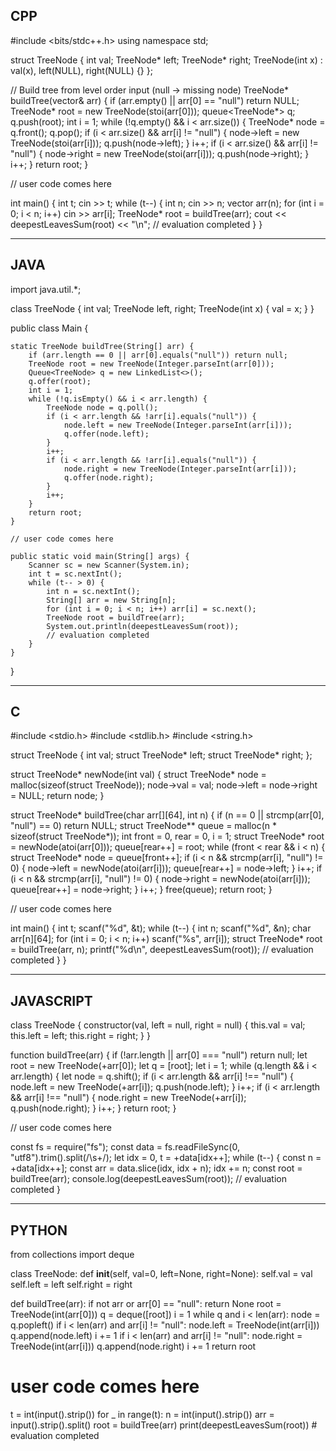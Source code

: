 ## CPP

#include <bits/stdc++.h>
using namespace std;

struct TreeNode {
    int val;
    TreeNode* left;
    TreeNode* right;
    TreeNode(int x) : val(x), left(NULL), right(NULL) {}
};

// Build tree from level order input (null -> missing node)
TreeNode* buildTree(vector<string>& arr) {
    if (arr.empty() || arr[0] == "null") return NULL;
    TreeNode* root = new TreeNode(stoi(arr[0]));
    queue<TreeNode*> q;
    q.push(root);
    int i = 1;
    while (!q.empty() && i < arr.size()) {
        TreeNode* node = q.front();
        q.pop();
        if (i < arr.size() && arr[i] != "null") {
            node->left = new TreeNode(stoi(arr[i]));
            q.push(node->left);
        }
        i++;
        if (i < arr.size() && arr[i] != "null") {
            node->right = new TreeNode(stoi(arr[i]));
            q.push(node->right);
        }
        i++;
    }
    return root;
}

// user code comes here


int main() {
    int t; cin >> t;
    while (t--) {
        int n; cin >> n;
        vector<string> arr(n);
        for (int i = 0; i < n; i++) cin >> arr[i];
        TreeNode* root = buildTree(arr);
        cout << deepestLeavesSum(root) << "\n";
        // evaluation completed
    }
}

---

## JAVA

import java.util.*;

class TreeNode {
    int val;
    TreeNode left, right;
    TreeNode(int x) { val = x; }
}

public class Main {

    static TreeNode buildTree(String[] arr) {
        if (arr.length == 0 || arr[0].equals("null")) return null;
        TreeNode root = new TreeNode(Integer.parseInt(arr[0]));
        Queue<TreeNode> q = new LinkedList<>();
        q.offer(root);
        int i = 1;
        while (!q.isEmpty() && i < arr.length) {
            TreeNode node = q.poll();
            if (i < arr.length && !arr[i].equals("null")) {
                node.left = new TreeNode(Integer.parseInt(arr[i]));
                q.offer(node.left);
            }
            i++;
            if (i < arr.length && !arr[i].equals("null")) {
                node.right = new TreeNode(Integer.parseInt(arr[i]));
                q.offer(node.right);
            }
            i++;
        }
        return root;
    }

    // user code comes here

    public static void main(String[] args) {
        Scanner sc = new Scanner(System.in);
        int t = sc.nextInt();
        while (t-- > 0) {
            int n = sc.nextInt();
            String[] arr = new String[n];
            for (int i = 0; i < n; i++) arr[i] = sc.next();
            TreeNode root = buildTree(arr);
            System.out.println(deepestLeavesSum(root));
            // evaluation completed
        }
    }
}

---

## C

#include <stdio.h>
#include <stdlib.h>
#include <string.h>

struct TreeNode {
    int val;
    struct TreeNode* left;
    struct TreeNode* right;
};

struct TreeNode* newNode(int val) {
    struct TreeNode* node = malloc(sizeof(struct TreeNode));
    node->val = val;
    node->left = node->right = NULL;
    return node;
}

struct TreeNode* buildTree(char arr[][64], int n) {
    if (n == 0 || strcmp(arr[0], "null") == 0) return NULL;
    struct TreeNode** queue = malloc(n * sizeof(struct TreeNode*));
    int front = 0, rear = 0, i = 1;
    struct TreeNode* root = newNode(atoi(arr[0]));
    queue[rear++] = root;
    while (front < rear && i < n) {
        struct TreeNode* node = queue[front++];
        if (i < n && strcmp(arr[i], "null") != 0) {
            node->left = newNode(atoi(arr[i]));
            queue[rear++] = node->left;
        }
        i++;
        if (i < n && strcmp(arr[i], "null") != 0) {
            node->right = newNode(atoi(arr[i]));
            queue[rear++] = node->right;
        }
        i++;
    }
    free(queue);
    return root;
}

// user code comes here


int main() {
    int t; scanf("%d", &t);
    while (t--) {
        int n; scanf("%d", &n);
        char arr[n][64];
        for (int i = 0; i < n; i++) scanf("%s", arr[i]);
        struct TreeNode* root = buildTree(arr, n);
        printf("%d\n", deepestLeavesSum(root));
        // evaluation completed
    }
}

---

## JAVASCRIPT

class TreeNode {
  constructor(val, left = null, right = null) {
    this.val = val;
    this.left = left;
    this.right = right;
  }
}

function buildTree(arr) {
  if (!arr.length || arr[0] === "null") return null;
  let root = new TreeNode(+arr[0]);
  let q = [root];
  let i = 1;
  while (q.length && i < arr.length) {
    let node = q.shift();
    if (i < arr.length && arr[i] !== "null") {
      node.left = new TreeNode(+arr[i]);
      q.push(node.left);
    }
    i++;
    if (i < arr.length && arr[i] !== "null") {
      node.right = new TreeNode(+arr[i]);
      q.push(node.right);
    }
    i++;
  }
  return root;
}

// user code comes here


const fs = require("fs");
const data = fs.readFileSync(0, "utf8").trim().split(/\s+/);
let idx = 0, t = +data[idx++];
while (t--) {
  const n = +data[idx++];
  const arr = data.slice(idx, idx + n); idx += n;
  const root = buildTree(arr);
  console.log(deepestLeavesSum(root));
  // evaluation completed
}

---

## PYTHON

from collections import deque

class TreeNode:
    def __init__(self, val=0, left=None, right=None):
        self.val = val
        self.left = left
        self.right = right

def buildTree(arr):
    if not arr or arr[0] == "null":
        return None
    root = TreeNode(int(arr[0]))
    q = deque([root])
    i = 1
    while q and i < len(arr):
        node = q.popleft()
        if i < len(arr) and arr[i] != "null":
            node.left = TreeNode(int(arr[i]))
            q.append(node.left)
        i += 1
        if i < len(arr) and arr[i] != "null":
            node.right = TreeNode(int(arr[i]))
            q.append(node.right)
        i += 1
    return root

# user code comes here


t = int(input().strip())
for _ in range(t):
    n = int(input().strip())
    arr = input().strip().split()
    root = buildTree(arr)
    print(deepestLeavesSum(root))
    # evaluation completed
